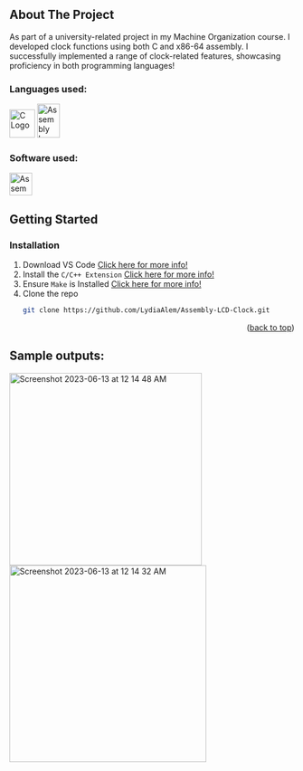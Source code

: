 <!-- ABOUT THE PROJECT -->
## About The Project

As part of a university-related project in my Machine Organization course. I developed clock functions using both C and x86-64 assembly. I successfully implemented a range of clock-related features, showcasing proficiency in both programming languages!

### Languages used:

<img src="https://github.com/LydiaAlem/LydiaAlem/assets/107647071/8cc24b54-06e5-4c1b-903c-88a8399015a1" alt="C Logo" width="45" height="50">
<img src="https://github.com/LydiaAlem/LydiaAlem/assets/107647071/47094296-87e7-48ca-9993-211e8547a05c" alt="Assembly Logo" width="40" height="60"> 

### Software used:

<img src="https://github.com/LydiaAlem/Assembly-LCD-Clock/assets/107647071/06ac4f62-e026-45bc-8292-adb29cfd6c59" alt="Assembly Logo" width="40" height="40"> 


<!-- GETTING STARTED -->
## Getting Started

### Installation

1. Download VS Code [Click here for more info!](https://code.visualstudio.com/download)
2. Install the ```C/C++ Extension``` [Click here for more info!](https://www.codingninjas.com/codestudio/library/how-to-setup-and-program-in-c-in-vs-code)
3. Ensure ```Make``` is Installed [Click here for more info!](https://gnuwin32.sourceforge.net/packages/make.htm)
4. Clone the repo
   ```sh
   git clone https://github.com/LydiaAlem/Assembly-LCD-Clock.git
   ```

<p align="right">(<a href="#readme-top">back to top</a>)</p>


## Sample outputs:

<img width="340" alt="Screenshot 2023-06-13 at 12 14 48 AM" src="https://github.com/LydiaAlem/Assembly-LCD-Clock-Display-Functions/assets/107647071/49d43f71-1e58-4a7f-8d05-a4e8584812d1">
<img width="348" alt="Screenshot 2023-06-13 at 12 14 32 AM" src="https://github.com/LydiaAlem/Assembly-LCD-Clock-Display-Functions/assets/107647071/904c5e33-21ab-4d61-959d-a52bd4edc574">
